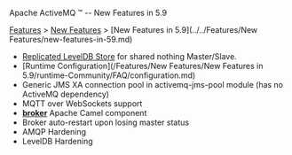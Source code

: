 Apache ActiveMQ ™ -- New Features in 5.9 

[Features](../../features.md) > [New Features](../../Features/new-features.md) > [New Features in 5.9](../../Features/New Features/new-features-in-59.md)


*   [Replicated LevelDB Store](replicated-Features/PersistenceFeatures/Persistence/Features/Persistence/leveldb-store.md) for shared nothing Master/Slave.
*   [Runtime Configuration](/Features/New Features/New Features in 5.9/runtime-Community/FAQ/configuration.md)
*   Generic JMS XA connection pool in activemq-jms-pool module (has no ActiveMQ dependency)
*   MQTT over WebSockets support
*   [**broker**](../../Features/broker-camel-component.md) Apache Camel component
*   Broker auto-restart upon losing master status
*   AMQP Hardening
*   LevelDB Hardening

